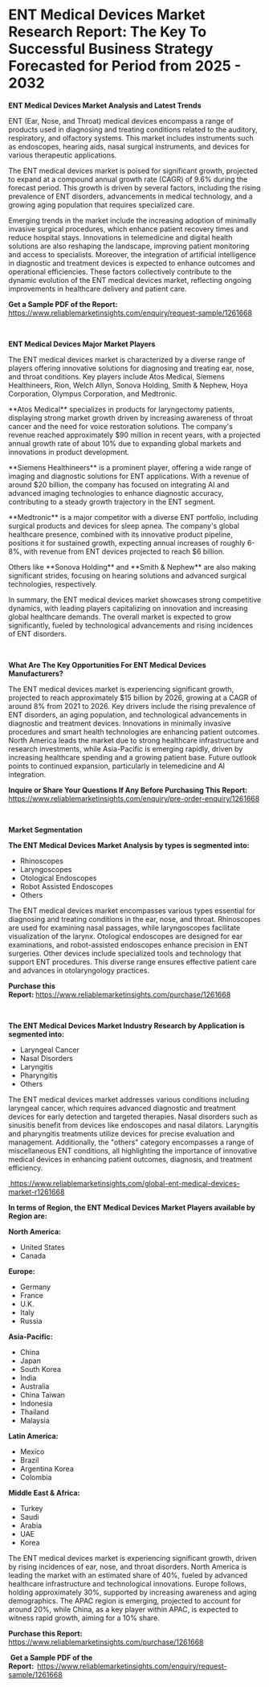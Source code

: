 <p><h1>ENT Medical Devices Market Research Report: The Key To Successful Business Strategy Forecasted for Period from 2025 - 2032</h1></p><p><strong>ENT Medical Devices Market Analysis and Latest Trends</strong></p>
<p><p>ENT (Ear, Nose, and Throat) medical devices encompass a range of products used in diagnosing and treating conditions related to the auditory, respiratory, and olfactory systems. This market includes instruments such as endoscopes, hearing aids, nasal surgical instruments, and devices for various therapeutic applications.</p><p>The ENT medical devices market is poised for significant growth, projected to expand at a compound annual growth rate (CAGR) of 9.6% during the forecast period. This growth is driven by several factors, including the rising prevalence of ENT disorders, advancements in medical technology, and a growing aging population that requires specialized care. </p><p>Emerging trends in the market include the increasing adoption of minimally invasive surgical procedures, which enhance patient recovery times and reduce hospital stays. Innovations in telemedicine and digital health solutions are also reshaping the landscape, improving patient monitoring and access to specialists. Moreover, the integration of artificial intelligence in diagnostic and treatment devices is expected to enhance outcomes and operational efficiencies. These factors collectively contribute to the dynamic evolution of the ENT medical devices market, reflecting ongoing improvements in healthcare delivery and patient care.</p></p>
<p><strong>Get a Sample PDF of the Report:&nbsp;</strong> <a href="https://www.reliablemarketinsights.com/enquiry/request-sample/1261668?utm_campaign=3518&utm_medium=2&utm_source=Github&utm_content=ia&utm_term=13042025&utm_id=ent-medical-devices">https://www.reliablemarketinsights.com/enquiry/request-sample/1261668</a></p>
<p>&nbsp;</p>
<p><strong>ENT Medical Devices Major Market Players</strong></p>
<p><p>The ENT medical devices market is characterized by a diverse range of players offering innovative solutions for diagnosing and treating ear, nose, and throat conditions. Key players include Atos Medical, Siemens Healthineers, Rion, Welch Allyn, Sonova Holding, Smith & Nephew, Hoya Corporation, Olympus Corporation, and Medtronic.</p><p>**Atos Medical** specializes in products for laryngectomy patients, displaying strong market growth driven by increasing awareness of throat cancer and the need for voice restoration solutions. The company's revenue reached approximately $90 million in recent years, with a projected annual growth rate of about 10% due to expanding global markets and innovations in product development.</p><p>**Siemens Healthineers** is a prominent player, offering a wide range of imaging and diagnostic solutions for ENT applications. With a revenue of around $20 billion, the company has focused on integrating AI and advanced imaging technologies to enhance diagnostic accuracy, contributing to a steady growth trajectory in the ENT segment.</p><p>**Medtronic** is a major competitor with a diverse ENT portfolio, including surgical products and devices for sleep apnea. The company's global healthcare presence, combined with its innovative product pipeline, positions it for sustained growth, expecting annual increases of roughly 6-8%, with revenue from ENT devices projected to reach $6 billion.</p><p>Others like **Sonova Holding** and **Smith & Nephew** are also making significant strides, focusing on hearing solutions and advanced surgical technologies, respectively.</p><p>In summary, the ENT medical devices market showcases strong competitive dynamics, with leading players capitalizing on innovation and increasing global healthcare demands. The overall market is expected to grow significantly, fueled by technological advancements and rising incidences of ENT disorders.</p></p>
<p>&nbsp;</p>
<p><strong>What Are The Key Opportunities For ENT Medical Devices Manufacturers?</strong></p>
<p><p>The ENT medical devices market is experiencing significant growth, projected to reach approximately $15 billion by 2026, growing at a CAGR of around 8% from 2021 to 2026. Key drivers include the rising prevalence of ENT disorders, an aging population, and technological advancements in diagnostic and treatment devices. Innovations in minimally invasive procedures and smart health technologies are enhancing patient outcomes. North America leads the market due to strong healthcare infrastructure and research investments, while Asia-Pacific is emerging rapidly, driven by increasing healthcare spending and a growing patient base. Future outlook points to continued expansion, particularly in telemedicine and AI integration.</p></p>
<p><strong>Inquire or Share Your Questions If Any Before Purchasing This Report:</strong> <a href="https://www.reliablemarketinsights.com/enquiry/pre-order-enquiry/1261668?utm_campaign=3518&utm_medium=2&utm_source=Github&utm_content=ia&utm_term=13042025&utm_id=ent-medical-devices">https://www.reliablemarketinsights.com/enquiry/pre-order-enquiry/1261668</a></p>
<p>&nbsp;</p>
<p><strong>Market Segmentation</strong></p>
<p><strong>The ENT Medical Devices Market Analysis by types is segmented into:</strong></p>
<p><ul><li>Rhinoscopes</li><li>Laryngoscopes</li><li>Otological Endoscopes</li><li>Robot Assisted Endoscopes</li><li>Others</li></ul></p>
<p><p>The ENT medical devices market encompasses various types essential for diagnosing and treating conditions in the ear, nose, and throat. Rhinoscopes are used for examining nasal passages, while laryngoscopes facilitate visualization of the larynx. Otological endoscopes are designed for ear examinations, and robot-assisted endoscopes enhance precision in ENT surgeries. Other devices include specialized tools and technology that support ENT procedures. This diverse range ensures effective patient care and advances in otolaryngology practices.</p></p>
<p><strong>Purchase this Report:&nbsp;</strong><a href="https://www.reliablemarketinsights.com/purchase/1261668?utm_campaign=3518&utm_medium=2&utm_source=Github&utm_content=ia&utm_term=13042025&utm_id=ent-medical-devices">https://www.reliablemarketinsights.com/purchase/1261668</a></p>
<p>&nbsp;</p>
<p><strong>The ENT Medical Devices Market Industry Research by Application is segmented into:</strong></p>
<p><ul><li>Laryngeal Cancer</li><li>Nasal Disorders</li><li>Laryngitis</li><li>Pharyngitis</li><li>Others</li></ul></p>
<p><p>The ENT medical devices market addresses various conditions including laryngeal cancer, which requires advanced diagnostic and treatment devices for early detection and targeted therapies. Nasal disorders such as sinusitis benefit from devices like endoscopes and nasal dilators. Laryngitis and pharyngitis treatments utilize devices for precise evaluation and management. Additionally, the "others" category encompasses a range of miscellaneous ENT conditions, all highlighting the importance of innovative medical devices in enhancing patient outcomes, diagnosis, and treatment efficiency.</p></p>
<p><a href="https://www.reliablemarketinsights.com/global-ent-medical-devices-market-r1261668?utm_campaign=3518&utm_medium=2&utm_source=Github&utm_content=ia&utm_term=13042025&utm_id=ent-medical-devices">&nbsp;https://www.reliablemarketinsights.com/global-ent-medical-devices-market-r1261668</a></p>
<p><strong>In terms of Region, the ENT Medical Devices Market Players available by Region are:</strong></p>
<p>
    <p> <strong> North America: </strong>
        <ul>
            <li>United States</li>
            <li>Canada</li>
        </ul>
        </p> 
    <p> <strong> Europe: </strong>
        <ul>
            <li>Germany</li>
            <li>France</li>
            <li>U.K.</li>
            <li>Italy</li>
            <li>Russia</li>
        </ul>
        </p> 
    <p> <strong> Asia-Pacific: </strong>
        <ul>
            <li>China</li>
            <li>Japan</li>
            <li>South Korea</li>
            <li>India</li>
            <li>Australia</li>
            <li>China Taiwan</li>
            <li>Indonesia</li>
            <li>Thailand</li>
            <li>Malaysia</li>
        </ul>
        </p> 
    <p> <strong> Latin America: </strong>
        <ul>
            <li>Mexico</li>
            <li>Brazil</li>
            <li>Argentina Korea</li>
            <li>Colombia</li>
        </ul>
        </p> 
    <p> <strong> Middle East & Africa: </strong>
        <ul>
            <li>Turkey</li>
            <li>Saudi</li>
            <li>Arabia</li>
            <li>UAE</li>
            <li>Korea</li>
        </ul>
    </p>
    </p>
<p><p>The ENT medical devices market is experiencing significant growth, driven by rising incidences of ear, nose, and throat disorders. North America is leading the market with an estimated share of 40%, fueled by advanced healthcare infrastructure and technological innovations. Europe follows, holding approximately 30%, supported by increasing awareness and aging demographics. The APAC region is emerging, projected to account for around 20%, while China, as a key player within APAC, is expected to witness rapid growth, aiming for a 10% share.</p></p>
<p><strong>Purchase this Report: </strong><a href="https://www.reliablemarketinsights.com/purchase/1261668?utm_campaign=3518&utm_medium=2&utm_source=Github&utm_content=ia&utm_term=13042025&utm_id=ent-medical-devices">https://www.reliablemarketinsights.com/purchase/1261668</a></p>
<p>&nbsp;<strong>Get a Sample PDF of the Report:&nbsp;&nbsp;</strong><a href="https://www.reliablemarketinsights.com/enquiry/request-sample/1261668?utm_campaign=3518&utm_medium=2&utm_source=Github&utm_content=ia&utm_term=13042025&utm_id=ent-medical-devices">https://www.reliablemarketinsights.com/enquiry/request-sample/1261668</a></p>
<p><strong></strong></p>
<p><p></p><p></p><p></p></p>